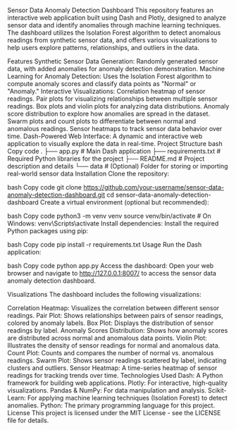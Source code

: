 Sensor Data Anomaly Detection Dashboard
This repository features an interactive web application built using Dash and Plotly, designed to analyze sensor data and identify anomalies through machine learning techniques. The dashboard utilizes the Isolation Forest algorithm to detect anomalous readings from synthetic sensor data, and offers various visualizations to help users explore patterns, relationships, and outliers in the data.

Features
Synthetic Sensor Data Generation: Randomly generated sensor data, with added anomalies for anomaly detection demonstration.
Machine Learning for Anomaly Detection: Uses the Isolation Forest algorithm to compute anomaly scores and classify data points as "Normal" or "Anomaly."
Interactive Visualizations:
Correlation heatmap of sensor readings.
Pair plots for visualizing relationships between multiple sensor readings.
Box plots and violin plots for analyzing data distributions.
Anomaly score distribution to explore how anomalies are spread in the dataset.
Swarm plots and count plots to differentiate between normal and anomalous readings.
Sensor heatmaps to track sensor data behavior over time.
Dash-Powered Web Interface: A dynamic and interactive web application to visually explore the data in real-time.
Project Structure
bash
Copy code
.
├── app.py                 # Main Dash application
├── requirements.txt       # Required Python libraries for the project
├── README.md              # Project description and details
└── data                   # (Optional) Folder for storing or importing real-world sensor data
Installation
Clone the repository:

bash
Copy code
git clone https://github.com/your-username/sensor-data-anomaly-detection-dashboard.git
cd sensor-data-anomaly-detection-dashboard
Create a virtual environment (optional but recommended):

bash
Copy code
python3 -m venv venv
source venv/bin/activate   # On Windows: venv\Scripts\activate
Install dependencies: Install the required Python packages using pip:

bash
Copy code
pip install -r requirements.txt
Usage
Run the Dash application:

bash
Copy code
python app.py
Access the dashboard: Open your web browser and navigate to http://127.0.0.1:8007/ to access the sensor data anomaly detection dashboard.

Visualizations
The dashboard includes the following visualizations:

Correlation Heatmap: Visualizes the correlation between different sensor readings.
Pair Plot: Shows relationships between pairs of sensor readings, colored by anomaly labels.
Box Plot: Displays the distribution of sensor readings by label.
Anomaly Scores Distribution: Shows how anomaly scores are distributed across normal and anomalous data points.
Violin Plot: Illustrates the density of sensor readings for normal and anomalous data.
Count Plot: Counts and compares the number of normal vs. anomalous readings.
Swarm Plot: Shows sensor readings scattered by label, indicating clusters and outliers.
Sensor Heatmap: A time-series heatmap of sensor readings for tracking trends over time.
Technologies Used
Dash: A Python framework for building web applications.
Plotly: For interactive, high-quality visualizations.
Pandas & NumPy: For data manipulation and analysis.
Scikit-Learn: For applying machine learning techniques (Isolation Forest) to detect anomalies.
Python: The primary programming language for this project.
License
This project is licensed under the MIT License - see the LICENSE file for details.

